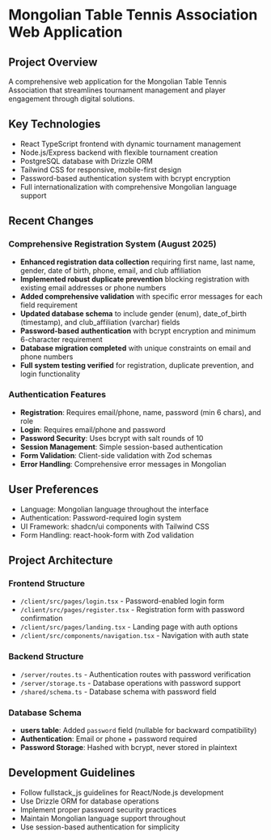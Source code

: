 # Mongolian Table Tennis Association Web Application

## Project Overview
A comprehensive web application for the Mongolian Table Tennis Association that streamlines tournament management and player engagement through digital solutions.

## Key Technologies
- React TypeScript frontend with dynamic tournament management
- Node.js/Express backend with flexible tournament creation
- PostgreSQL database with Drizzle ORM
- Tailwind CSS for responsive, mobile-first design
- Password-based authentication system with bcrypt encryption
- Full internationalization with comprehensive Mongolian language support

## Recent Changes

### Comprehensive Registration System (August 2025)
- **Enhanced registration data collection** requiring first name, last name, gender, date of birth, phone, email, and club affiliation
- **Implemented robust duplicate prevention** blocking registration with existing email addresses or phone numbers
- **Added comprehensive validation** with specific error messages for each field requirement
- **Updated database schema** to include gender (enum), date_of_birth (timestamp), and club_affiliation (varchar) fields
- **Password-based authentication** with bcrypt encryption and minimum 6-character requirement
- **Database migration completed** with unique constraints on email and phone numbers
- **Full system testing verified** for registration, duplicate prevention, and login functionality

### Authentication Features
- **Registration**: Requires email/phone, name, password (min 6 chars), and role
- **Login**: Requires email/phone and password
- **Password Security**: Uses bcrypt with salt rounds of 10
- **Session Management**: Simple session-based authentication
- **Form Validation**: Client-side validation with Zod schemas
- **Error Handling**: Comprehensive error messages in Mongolian

## User Preferences
- Language: Mongolian language throughout the interface
- Authentication: Password-required login system
- UI Framework: shadcn/ui components with Tailwind CSS
- Form Handling: react-hook-form with Zod validation

## Project Architecture

### Frontend Structure
- `/client/src/pages/login.tsx` - Password-enabled login form
- `/client/src/pages/register.tsx` - Registration form with password confirmation
- `/client/src/pages/landing.tsx` - Landing page with auth options
- `/client/src/components/navigation.tsx` - Navigation with auth state

### Backend Structure
- `/server/routes.ts` - Authentication routes with password verification
- `/server/storage.ts` - Database operations with password support
- `/shared/schema.ts` - Database schema with password field

### Database Schema
- **users table**: Added `password` field (nullable for backward compatibility)
- **Authentication**: Email or phone + password required
- **Password Storage**: Hashed with bcrypt, never stored in plaintext

## Development Guidelines
- Follow fullstack_js guidelines for React/Node.js development
- Use Drizzle ORM for database operations
- Implement proper password security practices
- Maintain Mongolian language support throughout
- Use session-based authentication for simplicity